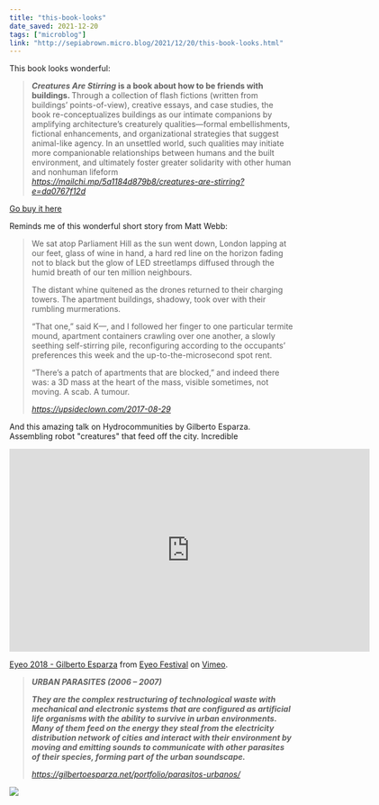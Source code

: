 ```yaml
---
title: "this-book-looks"
date_saved: 2021-12-20
tags: ["microblog"]
link: "http://sepiabrown.micro.blog/2021/12/20/this-book-looks.html"
---
```

This book looks wonderful:

<blockquote class="quoteback" darkmode="" data-title="Creatures%20Are%20Stirring" data-author="" cite="https://mailchi.mp/5a1184d879b8/creatures-are-stirring?e=da0767f12d">
<em><strong>Creatures Are Stirring</strong></em><strong> is a book about how to be friends with buildings. </strong>Through a collection of flash fictions (written from buildings’ points-of-view), creative essays, and case studies, the book re-conceptualizes buildings as our intimate companions by amplifying architecture’s creaturely qualities—formal embellishments, fictional enhancements, and organizational strategies that suggest animal-like agency. In an unsettled world, such qualities may initiate more companionable relationships between humans and the built environment, and ultimately foster greater solidarity with other human and nonhuman lifeform
<footer> <cite><a href="https://mailchi.mp/5a1184d879b8/creatures-are-stirring?e=da0767f12d">https://mailchi.mp/5a1184d879b8/creatures-are-stirring?e=da0767f12d</a></cite></footer>
</blockquote>
<script note="" src="https://cdn.jsdelivr.net/gh/Blogger-Peer-Review/quotebacks@1/quoteback.js"></script>

[Go buy it here](https://www.appliedresearchanddesign.com/product/creatures-are-stirring/)

Reminds me of this wonderful short story from Matt Webb:

<blockquote class="quoteback" darkmode="" data-title="Moving%20House%20(Upsideclown)" data-author="" cite="https://upsideclown.com/2017-08-29">
<p class="typl8-drop-cap">We sat atop Parliament Hill as the sun went down, London lapping at our feet, glass of wine in hand, a hard red line on the horizon fading not to black but the glow of LED streetlamps diffused through the humid breath of our ten million neighbours. </p>
<p>The distant whine quitened as the drones returned to their charging towers. The apartment buildings, shadowy, took over with their rumbling murmerations.</p>
<p>“That one,” said K—, and I followed her finger to one particular termite mound, apartment containers crawling over one another, a slowly seething self-stirring pile, reconfiguring according to the occupants’ preferences this week and the up-to-the-microsecond spot rent.</p>
<p>“There’s a patch of apartments that are blocked,” and indeed there was: a 3D mass at the heart of the mass, visible sometimes, not moving. A scab. A tumour.</p>
<footer> <cite><a href="https://upsideclown.com/2017-08-29">https://upsideclown.com/2017-08-29</a></cite></footer>
</blockquote>
<script note="" src="https://cdn.jsdelivr.net/gh/Blogger-Peer-Review/quotebacks@1/quoteback.js"></script>

And this amazing talk on Hydrocommunities by Gilberto Esparza. Assembling robot "creatures" that feed off the city. Incredible

<iframe src="https://player.vimeo.com/video/287093698?h=58cdf823bd&color=F4A520" width="640" height="360" frameborder="0" allow="autoplay; fullscreen; picture-in-picture" allowfullscreen></iframe>
<p><a href="https://vimeo.com/287093698">Eyeo 2018 - Gilberto Esparza</a> from <a href="https://vimeo.com/eyeofestival">Eyeo Festival</a> on <a href="https://vimeo.com">Vimeo</a>.</p>

<blockquote class="quoteback" darkmode="" data-title="PAR%C3%81SITOS%20URBANOS%20%2F%20URBAN%20PARASITES%20-%20Gilberto%20Esparza%20-" data-author="" cite="https://gilbertoesparza.net/portfolio/parasitos-urbanos/">
<p><em><strong>URBAN PARASITES (2006 – 2007)</strong></em></p>
<p><em><strong>They are the complex restructuring of technological waste with mechanical and electronic systems that are configured as artificial life organisms with the ability to survive in urban environments. Many of them feed on the energy they steal from the electricity distribution network of cities and interact with their environment by moving and emitting sounds to communicate with other parasites of their species, forming part of the urban soundscape.</strong></em></p>
<footer> <cite><a href="https://gilbertoesparza.net/portfolio/parasitos-urbanos/">https://gilbertoesparza.net/portfolio/parasitos-urbanos/</a></cite></footer>
</blockquote>
<script note="" src="https://cdn.jsdelivr.net/gh/Blogger-Peer-Review/quotebacks@1/quoteback.js"></script>

![](https://gilbertoesparza.net/wp-content/uploads/2016/01/PARASITOSSw-1024x668.jpg)
